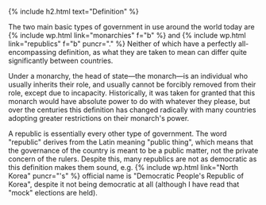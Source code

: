 {% include h2.html text="Definition" %}

The two main basic types of government in use around the world today are {% include wp.html link="monarchies" f="b" %} and {% include wp.html link="republics" f="b" puncr="." %} Neither of which have a perfectly all-encompassing definition, as what they are taken to mean can differ quite significantly between countries.

Under a monarchy, the head of state&mdash;the monarch&mdash;is an individual who usually inherits their role, and usually cannot be forcibly removed from their role, except due to incapacity. Historically, it was taken for granted that this monarch would have absolute power to do with whatever they please, but over the centuries this definition has changed radically with many countries adopting greater restrictions on their monarch's power. 

A republic is essentially every other type of government. The word "republic" derives from the Latin meaning "public thing", which means that the governance of the country is meant to be a public matter, not the private concern of the rulers. Despite this, many republics are not as democratic as this definition makes them sound, e.g. {% include wp.html link="North Korea" puncr="'s" %} official name is "Democratic People's Republic of Korea", despite it not being democratic at all (although I have read that "mock" elections are held).
